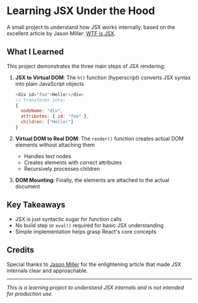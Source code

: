 # Learning JSX Under the Hood

A small project to understand how JSX works internally, based on the excellent article by Jason Miller: [WTF is JSX](https://jasonformat.com/wtf-is-jsx/).

## What I Learned

This project demonstrates the three main steps of JSX rendering:

1. **JSX to Virtual DOM**: The `h()` function (hyperscript) converts JSX syntax into plain JavaScript objects
   ```javascript
   <div id="foo">Hello!</div>
   // transforms into:
   {
     nodeName: "div",
     attributes: { id: "foo" },
     children: ["Hello!"]
   }
   ```

2. **Virtual DOM to Real DOM**: The `render()` function creates actual DOM elements without attaching them
   - Handles text nodes
   - Creates elements with correct attributes
   - Recursively processes children

3. **DOM Mounting**: Finally, the elements are attached to the actual document

## Key Takeaways
- JSX is just syntactic sugar for function calls
- No build step or `eval()` required for basic JSX understanding
- Simple implementation helps grasp React's core concepts

## Credits
Special thanks to [Jason Miller](https://jasonformat.com/wtf-is-jsx/) for the enlightening article that made JSX internals clear and approachable.

---
*This is a learning project to understand JSX internals and is not intended for production use.*
